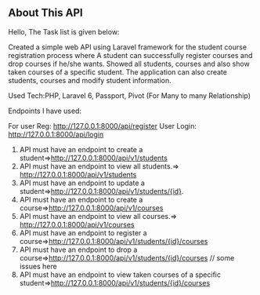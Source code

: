 

## About This API

Hello,
The Task list is given below:

Created a simple web API using Laravel framework for the student course registration process where A student can successfully register courses and drop courses if he/she wants. Showed all students, courses and also show taken courses of a specific student. The application can also create students, courses and modify student information.


Used Tech:PHP, Laravel 6, Passport, Pivot (For Many to many Relationship)


Endpoints I have used:

For user Reg: http://127.0.0.1:8000/api/register 
User Login: http://127.0.0.1:8000/api/login

1.	API must have an endpoint to create a student=>http://127.0.0.1:8000/api/v1/students
2.	API must have an endpoint to view all students.=> http://127.0.0.1:8000/api/v1/students
3.	API must have an endpoint to update a student=>http://127.0.0.1:8000/api/v1/students/{id}.
4.	API must have an endpoint to create a course=>http://127.0.0.1:8000/api/v1/courses
5.	API must have an endpoint to view all courses.=> http://127.0.0.1:8000/api/v1/courses
6.	API must have an endpoint to register a course=>http://127.0.0.1:8000/api/v1/students/{id}/courses
7.	API must have an endpoint to drop a course=>http://127.0.0.1:8000/api/v1/students/{id}/courses    // some issues here
8.	API must have an endpoint to view taken courses of a specific student=>http://127.0.0.1:8000/api/v1/students/{id}/courses

